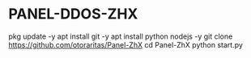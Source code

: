 # PANEL-DDOS-ZHX

pkg update -y
apt install git -y
apt install python nodejs -y
git clone https://github.com/otoraritas/Panel-ZhX
cd Panel-ZhX
python start.py
